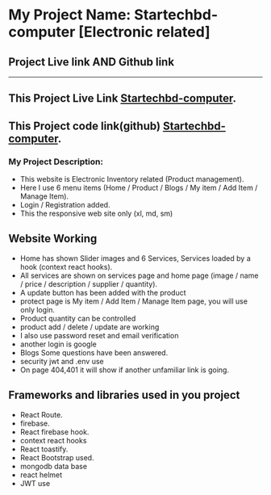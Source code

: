 # My Project Name: Startechbd-computer [Electronic related]
## Project Live link AND Github link
---
This Project Live Link [Startechbd-computer](https://startechbd-computer.web.app/).
---
This Project code link(github) [Startechbd-computer](https://github.com/ProgrammingHeroWC4/warehouse-management-server-side-sanudas2018).
---
### My Project Description:
   - This website is Electronic Inventory related (Product management).
   - Here I use 6 menu items (Home / Product / Blogs / My item / Add Item / Manage Item).
   - Login / Registration added.
   - This the responsive web site only (xl, md, sm)
   ## Website Working
   - Home has shown Slider images and 6 Services, Services loaded by a hook (context react hooks).
   - All services are shown on services page and home page (image / name / price / description / supplier / quantity).
   - A update button has been added with the product 
   - protect page is My item / Add Item / Manage Item page, you will use only login.
   - Product quantity can be controlled
   - product add / delete / update are working
   - I also use password reset and email verification
   - another login is google
   - Blogs Some questions have been answered.
   - security jwt and .env use
   - On page 404,401 it will show if another unfamiliar link is going.
   ## Frameworks and libraries used in you project
   - React Route.
   - firebase.
   - React firebase hook.
   - context react hooks
   - React toastify.
   - React Bootstrap used.
   - mongodb data base
   - react helmet
   - JWT use


